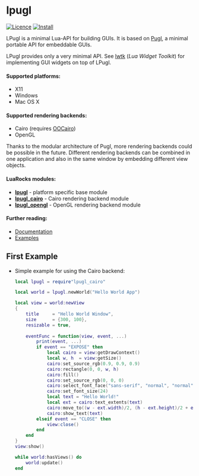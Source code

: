 # lpugl
[![Licence](http://img.shields.io/badge/Licence-MIT-brightgreen.svg)](LICENSE)
[![Install](https://img.shields.io/badge/Install-LuaRocks-brightgreen.svg)](https://luarocks.org/modules/osch/lpugl)

LPugl is a minimal Lua-API for building GUIs. It is based on [Pugl], a minimal
portable API for embeddable GUIs.

LPugl provides only a very minimal API. See [lwtk] (*Lua Widget Toolkit*)
for implementing GUI widgets on top of LPugl.

#### Supported platforms: 
   * X11
   * Windows
   * Mac OS X 

#### Supported rendering backends: 
   * Cairo  (requires [OOCairo])
   * OpenGL

Thanks to the modular architecture of Pugl, more rendering backends could be
possible in the future. Different rendering backends can be combined in one
application and also in the same window by embedding different view objects.

#### LuaRocks modules:
   * **[lpugl]**        - platform specific base module
   * **[lpugl_cairo]**  - Cairo rendering backend module
   * **[lpugl_opengl]** - OpenGL rendering backend module


#### Further reading:
   * [Documentation](./doc/README.md#lpugl-documentation)
   * [Examples](./example/README.md#lpugl-examples)

## First Example

* Simple example for using the Cairo backend:

    ```lua
    local lpugl = require"lpugl_cairo"
    
    local world = lpugl.newWorld("Hello World App")
    
    local view = world:newView 
    {
        title     = "Hello World Window",
        size      = {300, 100},
        resizable = true,
        
        eventFunc = function(view, event, ...)
            print(event, ...)
            if event == "EXPOSE" then
                local cairo = view:getDrawContext()
                local w, h  = view:getSize()
                cairo:set_source_rgb(0.9, 0.9, 0.9)
                cairo:rectangle(0, 0, w, h)
                cairo:fill()
                cairo:set_source_rgb(0, 0, 0)
                cairo:select_font_face("sans-serif", "normal", "normal")
                cairo:set_font_size(24)
                local text = "Hello World!"
                local ext = cairo:text_extents(text)
                cairo:move_to((w - ext.width)/2, (h - ext.height)/2 + ext.height)
                cairo:show_text(text)
            elseif event == "CLOSE" then
                view:close()
            end
        end
    }
    view:show()
    
    while world:hasViews() do
        world:update()
    end
    ```

[Pugl]:                     https://drobilla.net/software/pugl
[OOCairo]:                  https://luarocks.org/modules/osch/oocairo
[lwtk]:                     https://github.com/osch/lua-lwtk#lwtk---lua-widget-toolkit
[lpugl]:                    https://luarocks.org/modules/osch/lpugl
[lpugl_cairo]:              https://luarocks.org/modules/osch/lpugl_cairo
[lpugl_opengl]:             https://luarocks.org/modules/osch/lpugl_opengl

